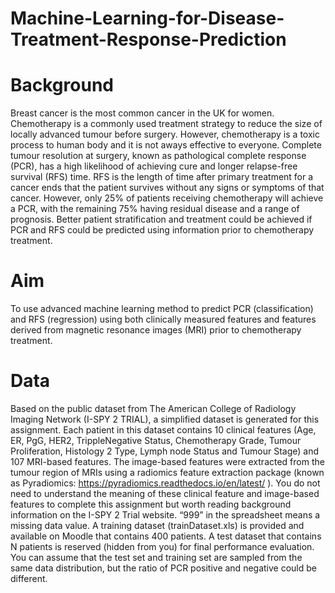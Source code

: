 # Machine-Learning-for-Disease-Treatment-Response-Prediction
# Background
Breast cancer is the most common cancer in the UK for women. Chemotherapy
is a commonly used treatment strategy to reduce the size of locally advanced
tumour before surgery. However, chemotherapy is a toxic process to human
body and it is not aways effective to everyone. Complete tumour resolution at
surgery, known as pathological complete response (PCR), has a high
likelihood of achieving cure and longer relapse-free survival (RFS) time. RFS
is the length of time after primary treatment for a cancer ends that the patient
survives without any signs or symptoms of that cancer. However, only 25% of
patients receiving chemotherapy will achieve a PCR, with the remaining 75%
having residual disease and a range of prognosis. Better patient stratification
and treatment could be achieved if PCR and RFS could be predicted using
information prior to chemotherapy treatment.

# Aim
To use advanced machine learning method to predict PCR
(classification) and RFS (regression) using both clinically measured features
and features derived from magnetic resonance images (MRI) prior to
chemotherapy treatment.

# Data
Based on the public dataset from The American College of Radiology Imaging
Network (I-SPY 2 TRIAL), a simplified dataset is generated for this assignment.
Each patient in this dataset contains 10 clinical features (Age, ER, PgG, HER2,
TrippleNegative Status, Chemotherapy Grade, Tumour Proliferation, Histology 2
Type, Lymph node Status and Tumour Stage) and 107 MRI-based features.
The image-based features were extracted from the tumour region of MRIs using
a radiomics feature extraction package (known as Pyradiomics:
https://pyradiomics.readthedocs.io/en/latest/ ). You do not need to understand
the meaning of these clinical feature and image-based features to complete this
assignment but worth reading background information on the I-SPY 2 Trial
website. “999” in the spreadsheet means a missing data value. A training
dataset (trainDataset.xls) is provided and available on Moodle that contains
400 patients. A test dataset that contains N patients is reserved (hidden from
you) for final performance evaluation. You can assume that the test set and
training set are sampled from the same data distribution, but the ratio of PCR
positive and negative could be different.
